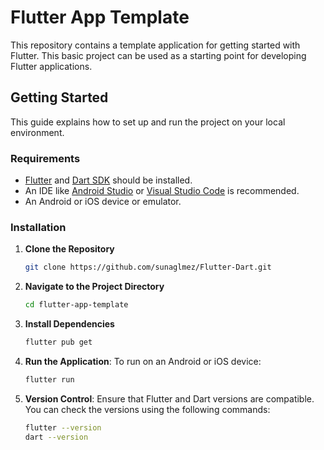 # Flutter App Template

This repository contains a template application for getting started with Flutter. This basic project can be used as a starting point for developing Flutter applications.

## Getting Started

This guide explains how to set up and run the project on your local environment.

### Requirements

- [Flutter](https://flutter.dev/docs/get-started/install) and [Dart SDK](https://dart.dev/get-dart) should be installed.
- An IDE like [Android Studio](https://developer.android.com/studio) or [Visual Studio Code](https://code.visualstudio.com/) is recommended.
- An Android or iOS device or emulator.

### Installation

1. **Clone the Repository**

   ```bash
   git clone https://github.com/sunaglmez/Flutter-Dart.git
2. **Navigate to the Project Directory**
   ```bash
   cd flutter-app-template
3. **Install Dependencies**
   ```bash
   flutter pub get

4. **Run the Application**:
To run on an Android or iOS device:
   ```bash
   flutter run

6. **Version Control**:
Ensure that Flutter and Dart versions are compatible. You can check the versions using the following commands:
   ```bash
   flutter --version
   dart --version

